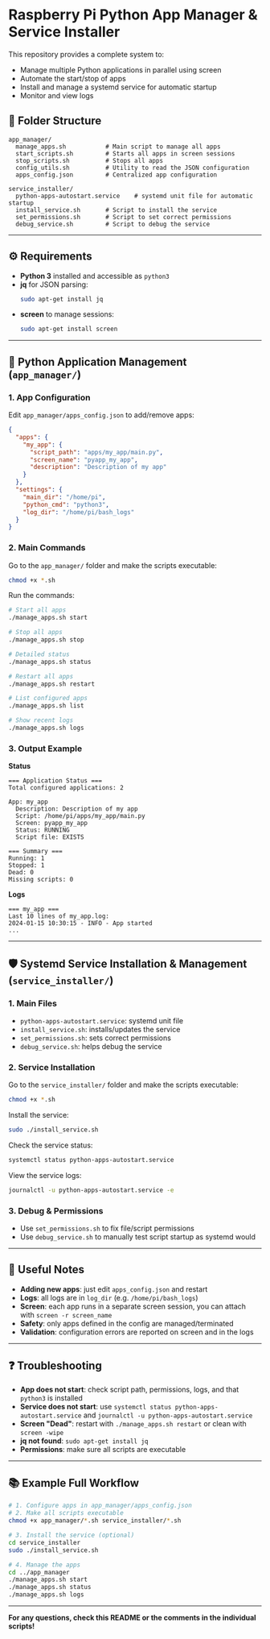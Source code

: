# Raspberry Pi Python App Manager & Service Installer

This repository provides a complete system to:
- Manage multiple Python applications in parallel using screen
- Automate the start/stop of apps
- Install and manage a systemd service for automatic startup
- Monitor and view logs

## 📁 Folder Structure

```
app_manager/
  manage_apps.sh           # Main script to manage all apps
  start_scripts.sh         # Starts all apps in screen sessions
  stop_scripts.sh          # Stops all apps
  config_utils.sh          # Utility to read the JSON configuration
  apps_config.json         # Centralized app configuration

service_installer/
  python-apps-autostart.service    # systemd unit file for automatic startup
  install_service.sh       # Script to install the service
  set_permissions.sh       # Script to set correct permissions
  debug_service.sh         # Script to debug the service
```

---

## ⚙️ Requirements

- **Python 3** installed and accessible as `python3`
- **jq** for JSON parsing:
  ```bash
  sudo apt-get install jq
  ```
- **screen** to manage sessions:
  ```bash
  sudo apt-get install screen
  ```

---

## 🚀 Python Application Management (`app_manager/`)

### 1. App Configuration

Edit `app_manager/apps_config.json` to add/remove apps:
```json
{
  "apps": {
    "my_app": {
      "script_path": "apps/my_app/main.py",
      "screen_name": "pyapp_my_app",
      "description": "Description of my app"
    }
  },
  "settings": {
    "main_dir": "/home/pi",
    "python_cmd": "python3",
    "log_dir": "/home/pi/bash_logs"
  }
}
```

### 2. Main Commands

Go to the `app_manager/` folder and make the scripts executable:
```bash
chmod +x *.sh
```

Run the commands:
```bash
# Start all apps
./manage_apps.sh start

# Stop all apps
./manage_apps.sh stop

# Detailed status
./manage_apps.sh status

# Restart all apps
./manage_apps.sh restart

# List configured apps
./manage_apps.sh list

# Show recent logs
./manage_apps.sh logs
```

### 3. Output Example

**Status**
```
=== Application Status ===
Total configured applications: 2

App: my_app
  Description: Description of my app
  Script: /home/pi/apps/my_app/main.py
  Screen: pyapp_my_app
  Status: RUNNING
  Script file: EXISTS

=== Summary ===
Running: 1
Stopped: 1
Dead: 0
Missing scripts: 0
```

**Logs**
```
=== my_app ===
Last 10 lines of my_app.log:
2024-01-15 10:30:15 - INFO - App started
...
```

---

## 🛡️ Systemd Service Installation & Management (`service_installer/`)

### 1. Main Files
- `python-apps-autostart.service`: systemd unit file
- `install_service.sh`: installs/updates the service
- `set_permissions.sh`: sets correct permissions
- `debug_service.sh`: helps debug the service

### 2. Service Installation

Go to the `service_installer/` folder and make the scripts executable:
```bash
chmod +x *.sh
```

Install the service:
```bash
sudo ./install_service.sh
```

Check the service status:
```bash
systemctl status python-apps-autostart.service
```

View the service logs:
```bash
journalctl -u python-apps-autostart.service -e
```

### 3. Debug & Permissions

- Use `set_permissions.sh` to fix file/script permissions
- Use `debug_service.sh` to manually test script startup as systemd would

---

## 📝 Useful Notes

- **Adding new apps**: just edit `apps_config.json` and restart
- **Logs**: all logs are in `log_dir` (e.g. `/home/pi/bash_logs`)
- **Screen**: each app runs in a separate screen session, you can attach with `screen -r screen_name`
- **Safety**: only apps defined in the config are managed/terminated
- **Validation**: configuration errors are reported on screen and in the logs

---

## ❓ Troubleshooting

- **App does not start**: check script path, permissions, logs, and that `python3` is installed
- **Service does not start**: use `systemctl status python-apps-autostart.service` and `journalctl -u python-apps-autostart.service`
- **Screen "Dead"**: restart with `./manage_apps.sh restart` or clean with `screen -wipe`
- **jq not found**: `sudo apt-get install jq`
- **Permissions**: make sure all scripts are executable

---

## 📚 Example Full Workflow

```bash
# 1. Configure apps in app_manager/apps_config.json
# 2. Make all scripts executable
chmod +x app_manager/*.sh service_installer/*.sh

# 3. Install the service (optional)
cd service_installer
sudo ./install_service.sh

# 4. Manage the apps
cd ../app_manager
./manage_apps.sh start
./manage_apps.sh status
./manage_apps.sh logs
```

---

**For any questions, check this README or the comments in the individual scripts!** 